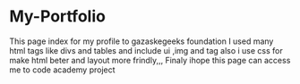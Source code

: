 # My-Portfolio
This page index for my profile to gazaskegeeks foundation
I used many html tags like divs and tables and include ui ,img and <a> tag 
  also i use css for make html beter and layout more frindly,,,
  Finaly ihope this page can access me to code academy  project
